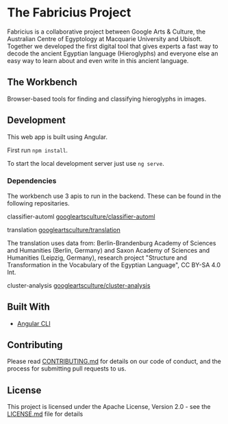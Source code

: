 # The Fabricius Project

Fabricius is a collaborative project between Google Arts & Culture, the Australian Centre of Egyptology at Macquarie University and Ubisoft. Together we developed the first digital tool that gives experts a fast way to decode the ancient Egyptian language (Hieroglyphs) and everyone else an easy way to learn about and even write in this ancient language.

## The Workbench

Browser-based tools for finding and classifying hieroglyphs in images.

## Development

This web app is built using Angular.

First run `npm install`.

To start the local development server just use `ng serve`.

### Dependencies

The workbench use 3 apis to run in the backend. These can be found in the following repositaries.

classifier-automl [googleartsculture/classifier-automl](https://github.com/googleartsculture/classifier-automl)

translation [googleartsculture/translation](https://github.com/googleartsculture/translation)

The translation uses data from: Berlin-Brandenburg Academy of Sciences and Humanities (Berlin, Germany) and Saxon Academy of Sciences and Humanities
(Leipzig, Germany), research project  "Structure and Transformation in the Vocabulary of the Egyptian Language", CC BY-SA 4.0 Int.

cluster-analysis [googleartsculture/cluster-analysis](https://github.com/googleartsculture/cluster-analysis)

## Built With

- [Angular CLI](https://cli.angular.io/)

## Contributing

Please read [CONTRIBUTING.md](./CONTRIBUTING.md) for details on our code of conduct, and the process for submitting pull requests to us.

## License

This project is licensed under the Apache License, Version 2.0 - see the [LICENSE.md](./LICENSE.md) file for details
